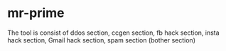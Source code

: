 # mr-prime
The tool is consist of ddos section, ccgen section, fb hack section, insta hack section, Gmail hack section, spam section (bother section)
